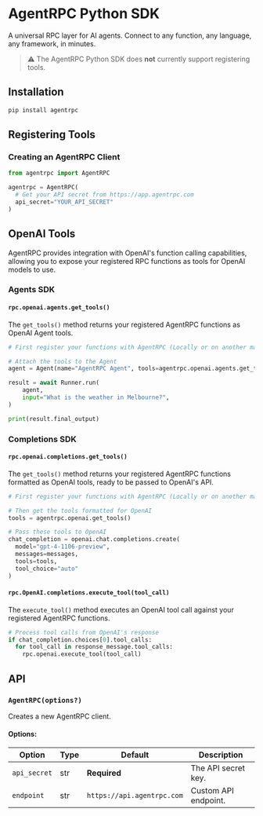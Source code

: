 # AgentRPC Python SDK

A universal RPC layer for AI agents. Connect to any function, any language, any framework, in minutes.

> ⚠️ The AgentRPC Python SDK does **not** currently support registering tools.

## Installation

```sh
pip install agentrpc
```

## Registering Tools

### Creating an AgentRPC Client

```python
from agentrpc import AgentRPC

agentrpc = AgentRPC(
  # Get your API secret from https://app.agentrpc.com
  api_secret="YOUR_API_SECRET"
)
```


## OpenAI Tools

AgentRPC provides integration with OpenAI's function calling capabilities, allowing you to expose your registered RPC functions as tools for OpenAI models to use.

### Agents SDK

#### `rpc.openai.agents.get_tools()`

The `get_tools()` method returns your registered AgentRPC functions as OpenAI Agent tools.

```python
# First register your functions with AgentRPC (Locally or on another machine)

# Attach the tools to the Agent
agent = Agent(name="AgentRPC Agent", tools=agentrpc.openai.agents.get_tools())

result = await Runner.run(
    agent,
    input="What is the weather in Melbourne?",
)

print(result.final_output)

```

### Completions SDK
#### `rpc.openai.completions.get_tools()`

The `get_tools()` method returns your registered AgentRPC functions formatted as OpenAI tools, ready to be passed to OpenAI's API.

```python
# First register your functions with AgentRPC (Locally or on another machine)

# Then get the tools formatted for OpenAI
tools = agentrpc.openai.get_tools()

# Pass these tools to OpenAI
chat_completion = openai.chat.completions.create(
  model="gpt-4-1106-preview",
  messages=messages,
  tools=tools,
  tool_choice="auto"
)
```

#### `rpc.OpenAI.completions.execute_tool(tool_call)`

The `execute_tool()` method executes an OpenAI tool call against your registered AgentRPC functions.

```python
# Process tool calls from OpenAI's response
if chat_completion.choices[0].tool_calls:
  for tool_call in response_message.tool_calls:
    rpc.openai.execute_tool(tool_call)
```

## API

### `AgentRPC(options?)`

Creates a new AgentRPC client.

#### Options:

| Option       | Type   | Default                    | Description          |
| ------------ | ------ | -------------------------- | -------------------- |
| `api_secret` | str    | **Required**               | The API secret key.  |
| `endpoint`   | str    | `https://api.agentrpc.com` | Custom API endpoint. |
